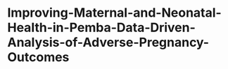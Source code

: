 # Improving-Maternal-and-Neonatal-Health-in-Pemba-Data-Driven-Analysis-of-Adverse-Pregnancy-Outcomes
